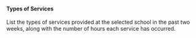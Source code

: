 #### Types of Services

List the types of services provided at the selected school in the past two weeks, along with the number of hours each service has occurred. 

